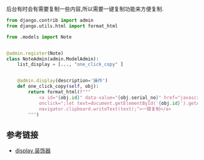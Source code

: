 后台有时会有需要复制一些内容,所以需要一键复制功能来方便复制.

```python
from django.contrib import admin
from django.utils.html import format_html

from .models import Note


@admin.register(Note)
class NoteAdmin(admin.ModelAdmin):
    list_display = [..., "one_click_copy" ]


    @admin.display(description='操作')
    def one_click_copy(self, obj):
        return format_html(f"""
            <a id="{obj.id}" data-value="{obj.serial_no}" href="javascript:;" 
            onclick=";let text=document.getElementById('{obj.id}').getAttribute('data-value'); 
            navigator.clipboard.writeText(text);">一键复制</a>
        """)
```

## 参考链接
- [display 装饰器](https://docs.djangoproject.com/zh-hans/3.2/ref/contrib/admin/#the-display-decorator)